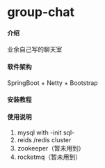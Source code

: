 # group-chat

#### 介绍
业余自己写的聊天室

#### 软件架构
SpringBoot + Netty + Bootstrap

#### 安装教程
#### 使用说明
1.  mysql with -init sql-
2.  reids /redis cluster
3.  zookeeper（暂未用到）
4.  rocketmq（暂未用到）
